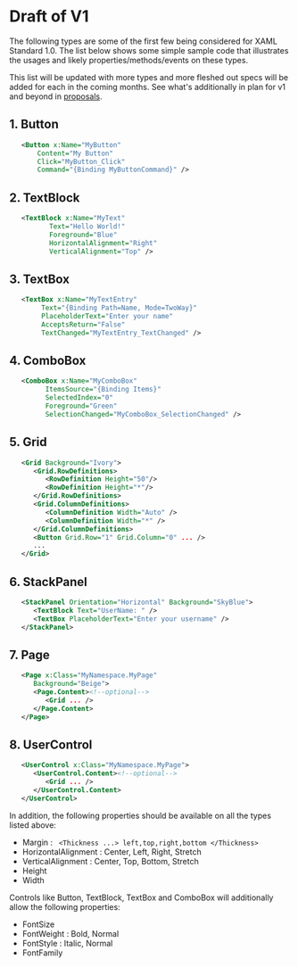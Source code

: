 # Draft of V1

The following types are some of the first few being considered for XAML Standard 1.0. The list below shows some simple sample code that illustrates the usages and likely properties/methods/events on these types. 

This list will be updated with more types and more fleshed out specs will be added for each in the coming months. See what's additionally in plan for v1 and beyond in [proposals](https://github.com/Microsoft/xaml-standard/labels/proposal).

## 1. Button
```xml
   <Button x:Name="MyButton"
	   Content="My Button"
	   Click="MyButton_Click"
	   Command="{Binding MyButtonCommand}" />
```	
## 2. TextBlock
```xml
   <TextBlock x:Name="MyText"
	      Text="Hello World!"
	      Foreground="Blue"
	      HorizontalAlignment="Right"
	      VerticalAlignment="Top" />
```	
##	3. TextBox
```xml
   <TextBox x:Name="MyTextEntry"
	    Text="{Binding Path=Name, Mode=TwoWay}"
	    PlaceholderText="Enter your name"
	    AcceptsReturn="False"
	    TextChanged="MyTextEntry_TextChanged" />
```
##	4. ComboBox
```xml
   <ComboBox x:Name="MyComboBox"
	     ItemsSource="{Binding Items}"
	     SelectedIndex="0"
	     Foreground="Green"
	     SelectionChanged="MyComboBox_SelectionChanged" />
```	
##	5. Grid
```xml
   <Grid Background="Ivory">
      <Grid.RowDefinitions>
         <RowDefinition Height="50"/>
         <RowDefinition Height="*"/>
      </Grid.RowDefinitions>
      <Grid.ColumnDefinitions>
         <ColumnDefinition Width="Auto" />
         <ColumnDefinition Width="*" />
      </Grid.ColumnDefinitions>
      <Button Grid.Row="1" Grid.Column="0" ... />
      ...
   </Grid>
```
##	6. StackPanel
```xml
   <StackPanel Orientation="Horizontal" Background="SkyBlue">
      <TextBlock Text="UserName: " />
      <TextBox PlaceholderText="Enter your username" />
   </StackPanel>
```	
##	7. Page
```xml
   <Page x:Class="MyNamespace.MyPage"
      Background="Beige">
      <Page.Content><!--optional-->
         <Grid ... />
      </Page.Content>
   </Page>
```
##	8. UserControl
```xml
   <UserControl x:Class="MyNamespace.MyPage">
      <UserControl.Content><!--optional-->
         <Grid ... />
      </UserControl.Content>
   </UserControl>
```	

In addition, the following properties should be available on all the types listed above:
* Margin : ` <Thickness ...> left,top,right,bottom </Thickness>`
* HorizontalAlignment : Center, Left, Right, Stretch
* VerticalAlignment : Center, Top, Bottom, Stretch
* Height 
* Width 

Controls like Button, TextBlock, TextBox and ComboBox will additionally allow the following properties:
* FontSize
* FontWeight : Bold, Normal
* FontStyle : Italic, Normal
* FontFamily
